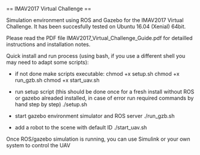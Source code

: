 == IMAV2017 Virtual Challenge ==

Simulation environment using ROS and Gazebo for the IMAV2017 Virtual Challenge. It has been succesfully tested on Ubuntu 16.04 (Xenial) 64bit.

Please read the PDF file IMAV2017_Virtual_Challenge_Guide.pdf for detailled instructions and installation notes.

Quick install and run process (using bash, if you use a different shell you may need to adapt some scripts):
  - if not done make scripts executable:
    chmod +x setup.sh
    chmod +x run_gzb.sh
    chmod +x start_uav.sh

  - run setup script (this should be done once for a fresh install without ROS or gazebo alreaded installed, in case of error run required commands by hand step by step)
    ./setup.sh

  - start gazebo environment simulator and ROS server
    ./run_gzb.sh

  - add a robot to the scene with default ID
    ./start_uav.sh

Once ROS/gazebo simulation is running, you can use Simulink or your own system to control the UAV

